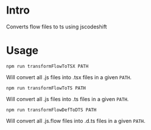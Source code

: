 # Intro

Converts flow files to ts using jscodeshift

# Usage

`npm run transformFlowToTSX PATH`

Will convert all .js files into .tsx files in a given `PATH`.

`npm run transformFlowToTS PATH`

Will convert all .js files into .ts files in a given `PATH`.

`npm run transformFlowDefToDTS PATH`

Will convert all .js.flow files into .d.ts files in a given `PATH`.
